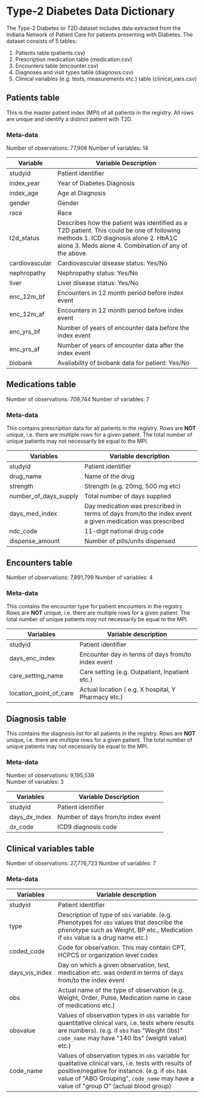 # Type-2 Diabetes Data Dictionary


The Type-2 Diabetes or T2D dataset includes data extracted from the Indiana Network of Patient Care for patients presenting with Diabetes. The dataset consists of 5 tables: 
1. Patients table (patients.csv)
2. Prescription medication table (medication.csv)
3. Encounters table (encounter.csv)
4. Diagnoses and visit types table (diagnosis.csv)
5. Clinical variables (e.g. tests, measurements etc.) table (clinical_vars.csv)

## Patients table  
This is the master patient index (MPI) of all patients in the registry. All rows are unique and identify a distinct patient with T2D.

### Meta-data
Number of observations: 77,908
Number of variables: 14

| **Variable**       | **Variable Description**                                                                                                                                                                        |
|----------------|---------------------------------------------------------------------------------------------------------------------------------------------------------------------------------------------|
| studyid        | Patient identifier                                                                                                                                                                          |
| index_year     | Year of Diabetes Diagnosis                                                                                                                                                                  |
| index_age      | Age at Diagnosis                                                                                                                                                                            |
| gender         | Gender                                                                                                                                                                                      |
| race           | Race                                                                                                                                                                                        |
| t2d_status     |  Describes how the patient was identified as a T2D patient. This could be one of following methods  1. ICD diagnosis alone 2. HbA1C alone 3. Meds alone 4. Combination of any of the above. |
| cardiovascular | Cardiovascular disease status: Yes/No                                                                                                                                                       |
| nephropathy    | Nephropathy status: Yes/No                                                                                                                                                                  |
| liver          | Liver disease status: Yes/No                                                                                                                                                                |
| enc_12m_bf     | Encounters in 12 month period before index event                                                                                                                                            |
| enc_12m_af     | Encounters in 12 month period before index event                                                                                                                                            |
| enc_yrs_bf     | Number of years of encounter data before the index event                                                                                                                                    |
| enc_yrs_af     | Number of years of encounter data after the index event                                                                                                                                     |
| biobank        | Availability of biobank data for patient: Yes/No                                                                                                                                            |

## Medications table
Number of observations: 709,744
Number of variables: 7

### Meta-data
This contains prescription data for all patients in the registry. Rows are **NOT** unique, i.e. there are multiple rows for a given patient. The total number of unique patients may not necessarily be equal to the MPI.


| **Variables**         | **Variable description**                                       |
|-----------------------|----------------------------------------------------------------|
| studyid               | Patient identifier                                             |
| drug_name             | Name of the drug                                               |
| strength              | Strength (e.g. 20mg, 500 mg etc)                               |
| number_of_days_supply | Total number of days supplied                                  |
| days_med_index        | Day medication was prescribed in terms of days from/to the index event a given medication was prescribed |
| ndc_code              | 11-digit national drug  code                                   |
| dispense_amount       | Number of pills/units dispensed                                |

## Encounters table
Number of observations: 7,891,799 
Number of variables: 4

### Meta-data
This contains the encounter type for patient encounters in the registry. Rows are **NOT** unique, i.e. there are multiple rows for a given patient. The total number of unique patients may not necessarily be equal to the MPI.

| **Variables**          | **Variable description**                            |
|------------------------|-----------------------------------------------------|
| studyid                | Patient identifier                                  |
| days_enc_index         | Encounter day in terms of days from/to index event  |
| care_setting_name      | Care setting (e.g. Outpatient, Inpatient etc.)      |
| location_point_of_care | Actual location ( e.g. X hospital, Y Pharmacy etc.) |

## Diagnosis table
This contains the diagnosis list for all patients in the registry. Rows are **NOT** unique, i.e. there are multiple rows for a given patient. The total number of unique patients may not necessarily be equal to the MPI.

### Meta-data
Number of observations: 9,195,539                          
Number of variables: 3                          

| **Variables**     | **Variable Description**               |
|---------------|------------------------------------|
| studyid      | Patient identifier                 |
| days_dx_index | Number of days from/to index event |
| dx_code       | ICD9 diagnosis code                |


## Clinical variables table
Number of observations: 27,776,723
Number of variables: 7

### Meta-data

| **Variables**  | **Variable description**                                                                                                                                                                                                                                                                                                            |
|----------------|-------------------------------------------------------------------------------------------------------------------------------------------------------------------------------------------------------------------------------------------------------------------------------------------------------------------------------------|
| studyid        | Patient identifier                                                                                                                                                                                                                                                                                                                  |
| type           |  Description of type of `obs` variable.   (e.g. Phenotypes for `obs` values that describe the phenotype such as Weight, BP etc., Medication if `obs` value is a drug name etc.)                                                                                                                                                     |
| coded_code     | Code for observation. This may contain CPT, HCPCS or organization level codes                                                                                                                                                                                                                                                       |
| days_vis_index | Day on which a given observation, test, medication etc. was orderd in terms of days from/to the index event                                                                                                                                                                                                                         |
| obs            | Actual name of the type of observation (e.g. Weight, Order, Pulse, Medication name in case of medications etc.)                                                                                                                                                                                                                     |
| obsvalue       | Values of observation types in `obs` variable for quantitative clinical vars, i.e. tests where results are numbers). (e.g. if `obs` has "Weight (lbs)" `code_name` may have "140 lbs" (weight value) etc.)                                                                                                                                                                                                                 |
| code_name      |  Values of observation types in `obs` variable for qualitative clinical vars, i.e. tests with results of positive/negative for instance. (e.g. if `obs` has value of "ABO Grouping", `code_name` may have a value of "group O" (actual  blood group) |
